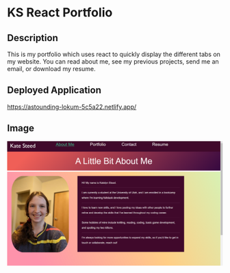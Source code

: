 # KS React Portfolio

## Description

This is my portfolio which uses react to quickly display the different tabs on my website. You can read about me, see my previous projects, send me an email, or download my resume.

## Deployed Application

https://astounding-lokum-5c5a22.netlify.app/

## Image

![screenshot](/src/styling/assets/screenshot.png)
